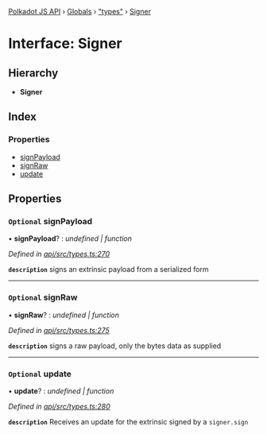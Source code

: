[Polkadot JS API](../README.md) › [Globals](../globals.md) › ["types"](../modules/_types_.md) › [Signer](_types_.signer.md)

# Interface: Signer

## Hierarchy

* **Signer**

## Index

### Properties

* [signPayload](_types_.signer.md#optional-signpayload)
* [signRaw](_types_.signer.md#optional-signraw)
* [update](_types_.signer.md#optional-update)

## Properties

### `Optional` signPayload

• **signPayload**? : *undefined | function*

*Defined in [api/src/types.ts:270](https://github.com/polkadot-js/api/blob/0d2896630/packages/api/src/types.ts#L270)*

**`description`** signs an extrinsic payload from a serialized form

___

### `Optional` signRaw

• **signRaw**? : *undefined | function*

*Defined in [api/src/types.ts:275](https://github.com/polkadot-js/api/blob/0d2896630/packages/api/src/types.ts#L275)*

**`description`** signs a raw payload, only the bytes data as supplied

___

### `Optional` update

• **update**? : *undefined | function*

*Defined in [api/src/types.ts:280](https://github.com/polkadot-js/api/blob/0d2896630/packages/api/src/types.ts#L280)*

**`description`** Receives an update for the extrinsic signed by a `signer.sign`
